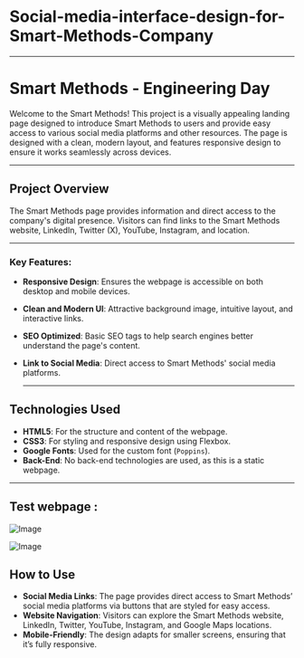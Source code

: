 # Social-media-interface-design-for-Smart-Methods-Company
---


# Smart Methods - Engineering Day

Welcome to the Smart Methods! This project is a visually appealing landing page designed to introduce Smart Methods to users and provide easy access to various social media platforms and other resources. The page is designed with a clean, modern layout, and features responsive design to ensure it works seamlessly across devices.

--- 

## Project Overview

The Smart Methods page provides information and direct access to the company's digital presence. Visitors can find links to the Smart Methods website, LinkedIn, Twitter (X), YouTube, Instagram, and location.

---

### Key Features:
- **Responsive Design**: Ensures the webpage is accessible on both desktop and mobile devices.
- **Clean and Modern UI**: Attractive background image, intuitive layout, and interactive links.
- **SEO Optimized**: Basic SEO tags to help search engines better understand the page's content.
- **Link to Social Media**: Direct access to Smart Methods' social media platforms.

  ---
  
## Technologies Used

- **HTML5**: For the structure and content of the webpage.
- **CSS3**: For styling and responsive design using Flexbox.
- **Google Fonts**: Used for the custom font (`Poppins`).
- **Back-End**: No back-end technologies are used, as this is a static webpage.

---


## Test webpage :

![Image](https://github.com/user-attachments/assets/44be621b-fee1-4490-a214-4d95bcdcaf04)


![Image](https://github.com/user-attachments/assets/7455a764-5b00-4a91-9c94-465c6cd2fc8d)



## How to Use

- **Social Media Links**: The page provides direct access to Smart Methods’ social media platforms via buttons that are styled for easy access.
- **Website Navigation**: Visitors can explore the Smart Methods website, LinkedIn, Twitter, YouTube, Instagram, and Google Maps locations.
- **Mobile-Friendly**: The design adapts for smaller screens, ensuring that it’s fully responsive.

